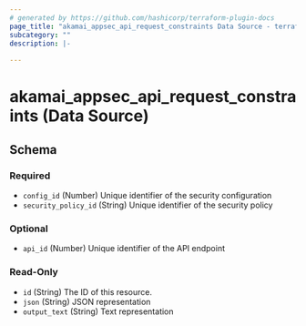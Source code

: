 ```yaml
---
# generated by https://github.com/hashicorp/terraform-plugin-docs
page_title: "akamai_appsec_api_request_constraints Data Source - terraform-provider-akamai"
subcategory: ""
description: |-
  
---
```


# akamai_appsec_api_request_constraints (Data Source)





<!-- schema generated by tfplugindocs -->
## Schema

### Required

- `config_id` (Number) Unique identifier of the security configuration
- `security_policy_id` (String) Unique identifier of the security policy

### Optional

- `api_id` (Number) Unique identifier of the API endpoint

### Read-Only

- `id` (String) The ID of this resource.
- `json` (String) JSON representation
- `output_text` (String) Text representation
